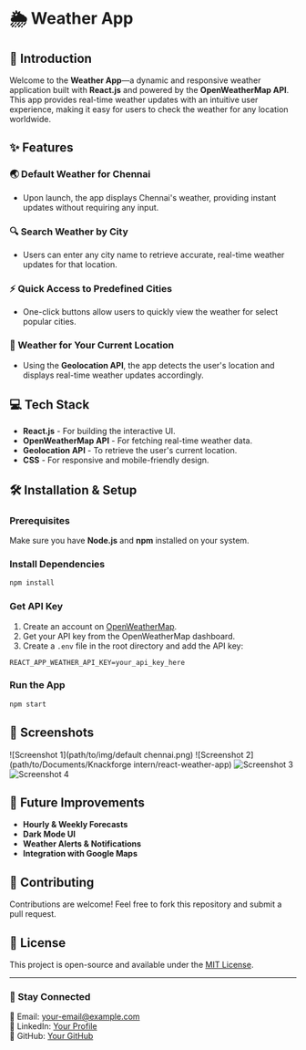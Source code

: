 # 🌦️ Weather App

## 🚀 Introduction
Welcome to the **Weather App**—a dynamic and responsive weather application built with **React.js** and powered by the **OpenWeatherMap API**. This app provides real-time weather updates with an intuitive user experience, making it easy for users to check the weather for any location worldwide.

## ✨ Features

### 🌏 Default Weather for Chennai
- Upon launch, the app displays Chennai's weather, providing instant updates without requiring any input.

### 🔍 Search Weather by City
- Users can enter any city name to retrieve accurate, real-time weather updates for that location.

### ⚡ Quick Access to Predefined Cities
- One-click buttons allow users to quickly view the weather for select popular cities.

### 📍 Weather for Your Current Location
- Using the **Geolocation API**, the app detects the user's location and displays real-time weather updates accordingly.

## 💻 Tech Stack
- **React.js** - For building the interactive UI.
- **OpenWeatherMap API** - For fetching real-time weather data.
- **Geolocation API** - To retrieve the user's current location.
- **CSS** - For responsive and mobile-friendly design.

## 🛠️ Installation & Setup

### Prerequisites
Make sure you have **Node.js** and **npm** installed on your system.

### Install Dependencies
```bash
npm install
```

### Get API Key
1. Create an account on [OpenWeatherMap](https://openweathermap.org/).
2. Get your API key from the OpenWeatherMap dashboard.
3. Create a `.env` file in the root directory and add the API key:
```env
REACT_APP_WEATHER_API_KEY=your_api_key_here
```

### Run the App
```bash
npm start
```

## 📸 Screenshots
![Screenshot 1](path/to/img/default chennai.png)
![Screenshot 2](path/to/Documents/Knackforge intern/react-weather-app)
![Screenshot 3](path/to/screenshot3.png)
![Screenshot 4](path/to/screenshot4.png)

## 🌟 Future Improvements
- **Hourly & Weekly Forecasts**
- **Dark Mode UI**
- **Weather Alerts & Notifications**
- **Integration with Google Maps**

## 🤝 Contributing
Contributions are welcome! Feel free to fork this repository and submit a pull request.

## 📜 License
This project is open-source and available under the [MIT License](LICENSE).

---

### 🚀 Stay Connected
📧 Email: your-email@example.com  
🔗 LinkedIn: [Your Profile](https://linkedin.com/in/yourprofile)  
📂 GitHub: [Your GitHub](https://github.com/yourusername)

